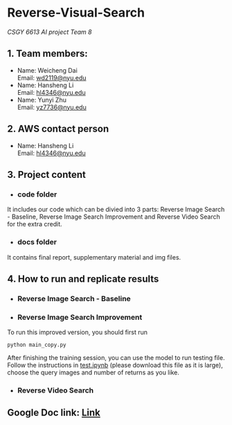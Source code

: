 # Reverse-Visual-Search
*CSGY 6613 AI project Team 8*
## 1. Team members:
* Name: Weicheng Dai  
Email: wd2119@nyu.edu
* Name: Hansheng Li  
Email: hl4346@nyu.edu
* Name: Yunyi Zhu  
Email: yz7736@nyu.edu
## 2. AWS contact person
* Name: Hansheng Li  
Email: hl4346@nyu.edu  
## 3. Project content
* ### code folder  
It includes our code which can be divied into 3 parts: Reverse Image Search - Baseline, Reverse Image Search Improvement and Reverse Video Search for the extra credit.
* ### docs folder  
It contains final report, supplementary material and img files.
## 4. How to run and replicate results  
* ### Reverse Image Search - Baseline  

* ### Reverse Image Search Improvement  
To run this improved version, you should first run
```
python main_copy.py
```
After finishing the training session, you can use the model to run testing file. Follow the instructions in [test.ipynb](https://github.com/Joey-99/Reverse-Visual-Search/blob/master/weicheng/code/test.ipynb) (please download this file as it is large), choose the query images and number of returns as you like.

* ### Reverse Video Search  


## Google Doc link: [Link](https://docs.google.com/document/d/1n6S98fXR3hGSwLtDXnbwvQIdsh-XbU3s4OX_wh5qhL8/edit)
